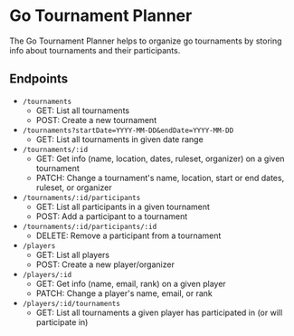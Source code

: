 # Go Tournament Planner

The Go Tournament Planner helps to organize go tournaments by storing info about
tournaments and their participants.

## Endpoints

- `/tournaments`
  - GET: List all tournaments
  - POST: Create a new tournament
- `/tournaments?startDate=YYYY-MM-DD&endDate=YYYY-MM-DD`
  - GET: List all tournaments in given date range
- `/tournaments/:id`
  - GET: Get info (name, location, dates, ruleset, organizer) on a given
    tournament
  - PATCH: Change a tournament's name, location, start or end dates, ruleset, or
    organizer
- `/tournaments/:id/participants`
  - GET: List all participants in a given tournament
  - POST: Add a participant to a tournament
- `/tournaments/:id/participants/:id`
  - DELETE: Remove a participant from a tournament
- `/players`
  - GET: List all players
  - POST: Create a new player/organizer
- `/players/:id`
  - GET: Get info (name, email, rank) on a given player
  - PATCH: Change a player's name, email, or rank
- `/players/:id/tournaments`
  - GET: List all tournaments a given player has participated in (or will
    participate in)
